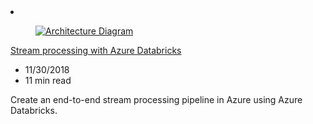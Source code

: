 <!-- This file is automatically generated by build/architectures/build_index.py. Any updates will be lost. -->

<!-- markdownlint-disable MD033 -->

<li class="grid-item item-column" data-categories="Analytics Databases ">
<article class="card">
    <div class="card-header has-margin-bottom-none" aria-hidden="true">
        <figure class="image diagram has-height-175 has-overflow-hidden level">
            <a href="/azure/architecture/reference-architectures/data/stream-processing-databricks"><img src="/azure/architecture/browse/thumbs/stream-processing-databricks.png" class="diagram" alt="Architecture Diagram" data-linktype="relative-path"></a>
        </figure>
    </div>
    <div class="card-content">
        <a class="card-content-title has-margin-top-none" href="/azure/architecture/reference-architectures/data/stream-processing-databricks">
            <p>Stream processing with Azure Databricks</p>
        </a>
        <ul class="card-content-metadata">
            <li>11/30/2018</li>
            <li>11 min read</li>
        </ul>
        <p class="card-content-description">Create an end-to-end stream processing pipeline in Azure using Azure Databricks.</p>
        <div class="bottom-to-top-fade is-hidden-mobile"></div>
    </div>
</article>
</li>
